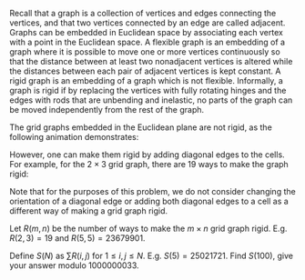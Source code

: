 Recall that a graph is a collection of vertices and edges connecting the vertices, and that two vertices connected by an edge are called adjacent.
Graphs can be embedded in Euclidean space by associating each vertex with a point in the Euclidean space.
A flexible graph is an embedding of a graph where it is possible to move one or more vertices continuously so that the distance between at least two nonadjacent vertices is altered while the distances between each pair of adjacent vertices is kept constant.
A rigid graph is an embedding of a graph which is not flexible.
Informally, a graph is rigid if by replacing the vertices with fully rotating hinges and the edges with rods that are unbending and inelastic, no parts of the graph can be moved independently from the rest of the graph.

The grid graphs embedded in the Euclidean plane are not rigid, as the following animation demonstrates:

However, one can make them rigid by adding diagonal edges to the cells. For example, for the $2\times 3$ grid graph, there are $19$ ways to make the graph rigid:

Note that for the purposes of this problem, we do not consider changing the orientation of a diagonal edge or adding both diagonal edges to a cell as a different way of making a grid graph rigid.

Let $R(m,n)$ be the number of ways to make the $m \times n$ grid graph rigid. 
E.g. $R(2,3) = 19$ and $R(5,5) = 23679901$.

Define $S(N)$ as $\sum R(i,j)$ for $1 \leq i, j \leq N$.
E.g. $S(5) = 25021721$.
Find $S(100)$, give your answer modulo $1000000033$.